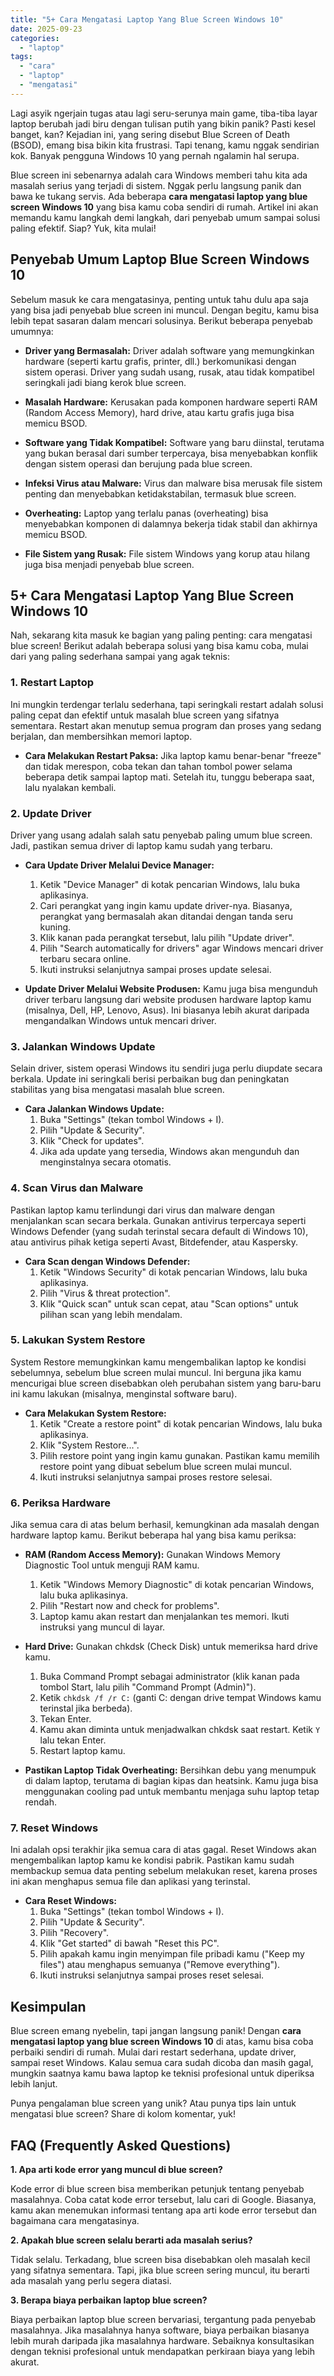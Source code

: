 ```yaml
---
title: "5+ Cara Mengatasi Laptop Yang Blue Screen Windows 10"
date: 2025-09-23
categories: 
  - "laptop"
tags: 
  - "cara"
  - "laptop"
  - "mengatasi"
---
```


Lagi asyik ngerjain tugas atau lagi seru-serunya main game, tiba-tiba layar laptop berubah jadi biru dengan tulisan putih yang bikin panik? Pasti kesel banget, kan? Kejadian ini, yang sering disebut Blue Screen of Death (BSOD), emang bisa bikin kita frustrasi. Tapi tenang, kamu nggak sendirian kok. Banyak pengguna Windows 10 yang pernah ngalamin hal serupa.

Blue screen ini sebenarnya adalah cara Windows memberi tahu kita ada masalah serius yang terjadi di sistem. Nggak perlu langsung panik dan bawa ke tukang servis. Ada beberapa **cara mengatasi laptop yang blue screen Windows 10** yang bisa kamu coba sendiri di rumah. Artikel ini akan memandu kamu langkah demi langkah, dari penyebab umum sampai solusi paling efektif. Siap? Yuk, kita mulai!

## Penyebab Umum Laptop Blue Screen Windows 10

Sebelum masuk ke cara mengatasinya, penting untuk tahu dulu apa saja yang bisa jadi penyebab blue screen ini muncul. Dengan begitu, kamu bisa lebih tepat sasaran dalam mencari solusinya. Berikut beberapa penyebab umumnya:

- **Driver yang Bermasalah:** Driver adalah software yang memungkinkan hardware (seperti kartu grafis, printer, dll.) berkomunikasi dengan sistem operasi. Driver yang sudah usang, rusak, atau tidak kompatibel seringkali jadi biang kerok blue screen.
    
- **Masalah Hardware:** Kerusakan pada komponen hardware seperti RAM (Random Access Memory), hard drive, atau kartu grafis juga bisa memicu BSOD.
    
- **Software yang Tidak Kompatibel:** Software yang baru diinstal, terutama yang bukan berasal dari sumber terpercaya, bisa menyebabkan konflik dengan sistem operasi dan berujung pada blue screen.
    
- **Infeksi Virus atau Malware:** Virus dan malware bisa merusak file sistem penting dan menyebabkan ketidakstabilan, termasuk blue screen.
    
- **Overheating:** Laptop yang terlalu panas (overheating) bisa menyebabkan komponen di dalamnya bekerja tidak stabil dan akhirnya memicu BSOD.
    
- **File Sistem yang Rusak:** File sistem Windows yang korup atau hilang juga bisa menjadi penyebab blue screen.
    

## 5+ Cara Mengatasi Laptop Yang Blue Screen Windows 10

Nah, sekarang kita masuk ke bagian yang paling penting: cara mengatasi blue screen! Berikut adalah beberapa solusi yang bisa kamu coba, mulai dari yang paling sederhana sampai yang agak teknis:

### 1\. Restart Laptop

Ini mungkin terdengar terlalu sederhana, tapi seringkali restart adalah solusi paling cepat dan efektif untuk masalah blue screen yang sifatnya sementara. Restart akan menutup semua program dan proses yang sedang berjalan, dan membersihkan memori laptop.

- **Cara Melakukan Restart Paksa:** Jika laptop kamu benar-benar "freeze" dan tidak merespon, coba tekan dan tahan tombol power selama beberapa detik sampai laptop mati. Setelah itu, tunggu beberapa saat, lalu nyalakan kembali.

### 2\. Update Driver

Driver yang usang adalah salah satu penyebab paling umum blue screen. Jadi, pastikan semua driver di laptop kamu sudah yang terbaru.

- **Cara Update Driver Melalui Device Manager:**
    
    1. Ketik "Device Manager" di kotak pencarian Windows, lalu buka aplikasinya.
    2. Cari perangkat yang ingin kamu update driver-nya. Biasanya, perangkat yang bermasalah akan ditandai dengan tanda seru kuning.
    3. Klik kanan pada perangkat tersebut, lalu pilih "Update driver".
    4. Pilih "Search automatically for drivers" agar Windows mencari driver terbaru secara online.
    5. Ikuti instruksi selanjutnya sampai proses update selesai.
- **Update Driver Melalui Website Produsen:** Kamu juga bisa mengunduh driver terbaru langsung dari website produsen hardware laptop kamu (misalnya, Dell, HP, Lenovo, Asus). Ini biasanya lebih akurat daripada mengandalkan Windows untuk mencari driver.
    

### 3\. Jalankan Windows Update

Selain driver, sistem operasi Windows itu sendiri juga perlu diupdate secara berkala. Update ini seringkali berisi perbaikan bug dan peningkatan stabilitas yang bisa mengatasi masalah blue screen.

- **Cara Jalankan Windows Update:**
    1. Buka "Settings" (tekan tombol Windows + I).
    2. Pilih "Update & Security".
    3. Klik "Check for updates".
    4. Jika ada update yang tersedia, Windows akan mengunduh dan menginstalnya secara otomatis.

### 4\. Scan Virus dan Malware

Pastikan laptop kamu terlindungi dari virus dan malware dengan menjalankan scan secara berkala. Gunakan antivirus terpercaya seperti Windows Defender (yang sudah terinstal secara default di Windows 10), atau antivirus pihak ketiga seperti Avast, Bitdefender, atau Kaspersky.

- **Cara Scan dengan Windows Defender:**
    1. Ketik "Windows Security" di kotak pencarian Windows, lalu buka aplikasinya.
    2. Pilih "Virus & threat protection".
    3. Klik "Quick scan" untuk scan cepat, atau "Scan options" untuk pilihan scan yang lebih mendalam.

### 5\. Lakukan System Restore

System Restore memungkinkan kamu mengembalikan laptop ke kondisi sebelumnya, sebelum blue screen mulai muncul. Ini berguna jika kamu mencurigai blue screen disebabkan oleh perubahan sistem yang baru-baru ini kamu lakukan (misalnya, menginstal software baru).

- **Cara Melakukan System Restore:**
    1. Ketik "Create a restore point" di kotak pencarian Windows, lalu buka aplikasinya.
    2. Klik "System Restore...".
    3. Pilih restore point yang ingin kamu gunakan. Pastikan kamu memilih restore point yang dibuat sebelum blue screen mulai muncul.
    4. Ikuti instruksi selanjutnya sampai proses restore selesai.

### 6\. Periksa Hardware

Jika semua cara di atas belum berhasil, kemungkinan ada masalah dengan hardware laptop kamu. Berikut beberapa hal yang bisa kamu periksa:

- **RAM (Random Access Memory):** Gunakan Windows Memory Diagnostic Tool untuk menguji RAM kamu.
    
    1. Ketik "Windows Memory Diagnostic" di kotak pencarian Windows, lalu buka aplikasinya.
    2. Pilih "Restart now and check for problems".
    3. Laptop kamu akan restart dan menjalankan tes memori. Ikuti instruksi yang muncul di layar.
- **Hard Drive:** Gunakan chkdsk (Check Disk) untuk memeriksa hard drive kamu.
    
    1. Buka Command Prompt sebagai administrator (klik kanan pada tombol Start, lalu pilih "Command Prompt (Admin)").
    2. Ketik `chkdsk /f /r C:` (ganti C: dengan drive tempat Windows kamu terinstal jika berbeda).
    3. Tekan Enter.
    4. Kamu akan diminta untuk menjadwalkan chkdsk saat restart. Ketik `Y` lalu tekan Enter.
    5. Restart laptop kamu.
- **Pastikan Laptop Tidak Overheating:** Bersihkan debu yang menumpuk di dalam laptop, terutama di bagian kipas dan heatsink. Kamu juga bisa menggunakan cooling pad untuk membantu menjaga suhu laptop tetap rendah.
    

### 7\. Reset Windows

Ini adalah opsi terakhir jika semua cara di atas gagal. Reset Windows akan mengembalikan laptop kamu ke kondisi pabrik. Pastikan kamu sudah membackup semua data penting sebelum melakukan reset, karena proses ini akan menghapus semua file dan aplikasi yang terinstal.

- **Cara Reset Windows:**
    1. Buka "Settings" (tekan tombol Windows + I).
    2. Pilih "Update & Security".
    3. Pilih "Recovery".
    4. Klik "Get started" di bawah "Reset this PC".
    5. Pilih apakah kamu ingin menyimpan file pribadi kamu ("Keep my files") atau menghapus semuanya ("Remove everything").
    6. Ikuti instruksi selanjutnya sampai proses reset selesai.

## Kesimpulan

Blue screen emang nyebelin, tapi jangan langsung panik! Dengan **cara mengatasi laptop yang blue screen Windows 10** di atas, kamu bisa coba perbaiki sendiri di rumah. Mulai dari restart sederhana, update driver, sampai reset Windows. Kalau semua cara sudah dicoba dan masih gagal, mungkin saatnya kamu bawa laptop ke teknisi profesional untuk diperiksa lebih lanjut.

Punya pengalaman blue screen yang unik? Atau punya tips lain untuk mengatasi blue screen? Share di kolom komentar, yuk!

## FAQ (Frequently Asked Questions)

**1\. Apa arti kode error yang muncul di blue screen?**

Kode error di blue screen bisa memberikan petunjuk tentang penyebab masalahnya. Coba catat kode error tersebut, lalu cari di Google. Biasanya, kamu akan menemukan informasi tentang apa arti kode error tersebut dan bagaimana cara mengatasinya.

**2\. Apakah blue screen selalu berarti ada masalah serius?**

Tidak selalu. Terkadang, blue screen bisa disebabkan oleh masalah kecil yang sifatnya sementara. Tapi, jika blue screen sering muncul, itu berarti ada masalah yang perlu segera diatasi.

**3\. Berapa biaya perbaikan laptop blue screen?**

Biaya perbaikan laptop blue screen bervariasi, tergantung pada penyebab masalahnya. Jika masalahnya hanya software, biaya perbaikan biasanya lebih murah daripada jika masalahnya hardware. Sebaiknya konsultasikan dengan teknisi profesional untuk mendapatkan perkiraan biaya yang lebih akurat.
